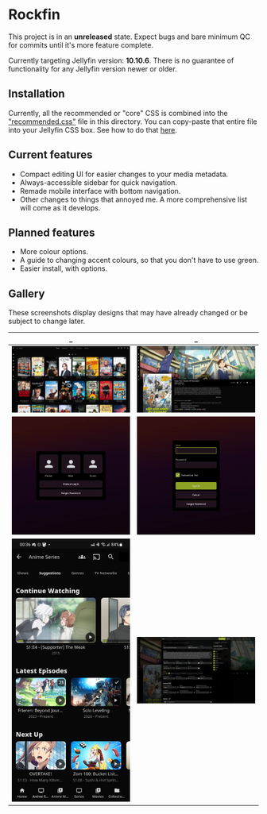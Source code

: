 # Rockfin

This project is in an **unreleased** state. Expect bugs and bare minimum QC for commits until it's more feature complete.

Currently targeting Jellyfin version: **10.10.6**. There is no guarantee of functionality for any Jellyfin version newer or older.

## Installation

Currently, all the recommended or "core" CSS is combined into the ["recommended.css"](recommended.css) file in this directory. You can copy-paste that entire file into your Jellyfin CSS box. See how to do that [here](https://jellyfin.org/docs/general/clients/css-customization/).

## Current features

- Compact editing UI for easier changes to your media metadata.
- Always-accessible sidebar for quick navigation.
- Remade mobile interface with bottom navigation.
- Other changes to things that annoyed me. A more comprehensive list will come as it develops.

## Planned features

- More colour options.
- A guide to changing accent colours, so that you don't have to use green.
- Easier install, with options.

## Gallery

These screenshots display designs that may have already changed or be subject to change later.

| _ | _ |
|:---:|:---:|
| ![](gallery/library.webp) | ![](gallery/media.webp) |
| ![](gallery/login_visual.webp) | ![](gallery/login_manual.webp)|
| ![](gallery/mobile.jpg) | ![](gallery/dialog_metadata.webp) |
